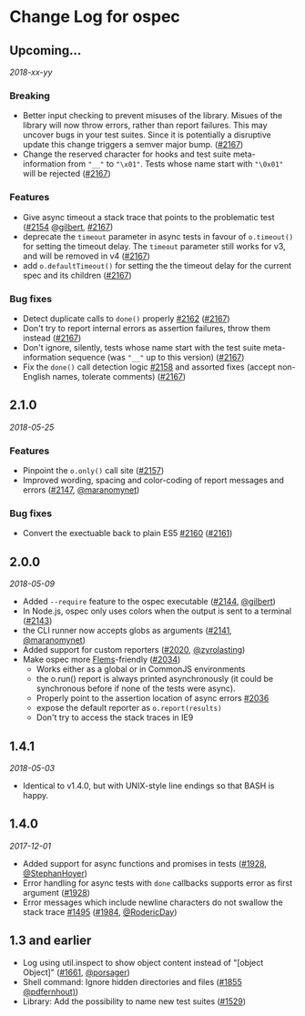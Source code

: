 # Change Log for ospec


## Upcoming...
_2018-xx-yy_
<!-- Add new lines here. Version number will be decided later -->
### Breaking
- Better input checking to prevent misuses of the library. Misues of the library will now throw errors, rather than report failures. This may uncover bugs in your test suites. Since it is potentially a disruptive update this change triggers a semver major bump. ([#2167](https://github.com/MithrilJS/mithril.js/pull/2167))
- Change the reserved character for hooks and test suite meta-information from `"__"` to `"\x01"`. Tests whose name start with `"\0x01"` will be rejected ([#2167](https://github.com/MithrilJS/mithril.js/pull/2167))

### Features
- Give async timeout a stack trace that points to the problematic test ([#2154](https://github.com/MithrilJS/mithril.js/pull/2154) [@gilbert](github.com/gilbert), [#2167](https://github.com/MithrilJS/mithril.js/pull/2167))
- deprecate the `timeout` parameter in async tests in favour of `o.timeout()` for setting the timeout delay. The `timeout` parameter still works for v3, and will be removed in v4 ([#2167](https://github.com/MithrilJS/mithril.js/pull/2167))
- add `o.defaultTimeout()` for setting the the timeout delay for the current spec and its children ([#2167](https://github.com/MithrilJS/mithril.js/pull/2167))

### Bug fixes
- Detect duplicate calls to `done()` properly [#2162](https://github.com/MithrilJS/mithril.js/issues/2162) ([#2167](https://github.com/MithrilJS/mithril.js/pull/2167))
- Don't try to report internal errors as assertion failures, throw them instead ([#2167](https://github.com/MithrilJS/mithril.js/pull/2167))
- Don't ignore, silently, tests whose name start with the test suite meta-information sequence (was `"__"` up to this version) ([#2167](https://github.com/MithrilJS/mithril.js/pull/2167))
- Fix the `done()` call detection logic [#2158](https://github.com/MithrilJS/mithril.js/issues/2158) and assorted fixes (accept non-English names, tolerate comments) ([#2167](https://github.com/MithrilJS/mithril.js/pull/2167))

## 2.1.0
_2018-05-25_
### Features
- Pinpoint the `o.only()` call site ([#2157](https://github.com/MithrilJS/mithril.js/pull/2157))
- Improved wording, spacing and color-coding of report messages and errors ([#2147](https://github.com/MithrilJS/mithril.js/pull/2147), [@maranomynet](https://github.com/maranomynet))

### Bug fixes
- Convert the exectuable back to plain ES5 [#2160](https://github.com/MithrilJS/mithril.js/issues/2160) ([#2161](https://github.com/MithrilJS/mithril.js/pull/2161))


## 2.0.0
_2018-05-09_
- Added `--require` feature to the ospec executable ([#2144](https://github.com/MithrilJS/mithril.js/pull/2144), [@gilbert](https://github.com/gilbert))
- In Node.js, ospec only uses colors when the output is sent to a terminal ([#2143](https://github.com/MithrilJS/mithril.js/pull/2143))
- the CLI runner now accepts globs as arguments ([#2141](https://github.com/MithrilJS/mithril.js/pull/2141), [@maranomynet](https://github.com/maranomynet))
- Added support for custom reporters ([#2020](https://github.com/MithrilJS/mithril.js/pull/2020), [@zyrolasting](https://github.com/zyrolasting))
- Make ospec more [Flems](https://flems.io)-friendly ([#2034](https://github.com/MithrilJS/mithril.js/pull/2034))
    - Works either as a global or in CommonJS environments
    - the o.run() report is always printed asynchronously (it could be synchronous before if none of the tests were async).
    - Properly point to the assertion location of async errors [#2036](https://github.com/MithrilJS/mithril.js/issues/2036)
    - expose the default reporter as `o.report(results)`
    - Don't try to access the stack traces in IE9



## 1.4.1
_2018-05-03_
- Identical to v1.4.0, but with UNIX-style line endings so that BASH is happy.



## 1.4.0
_2017-12-01_
- Added support for async functions and promises in tests ([#1928](https://github.com/MithrilJS/mithril.js/pull/1928), [@StephanHoyer](https://github.com/StephanHoyer))
- Error handling for async tests with `done` callbacks supports error as first argument ([#1928](https://github.com/MithrilJS/mithril.js/pull/1928))
- Error messages which include newline characters do not swallow the stack trace [#1495](https://github.com/MithrilJS/mithril.js/issues/1495) ([#1984](https://github.com/MithrilJS/mithril.js/pull/1984), [@RodericDay](https://github.com/RodericDay))



## 1.3 and earlier 
- Log using util.inspect to show object content instead of "[object Object]" ([#1661](https://github.com/MithrilJS/mithril.js/issues/1661), [@porsager](https://github.com/porsager))
- Shell command: Ignore hidden directories and files ([#1855](https://github.com/MithrilJS/mithril.js/pull/1855) [@pdfernhout)](https://github.com/pdfernhout))
- Library: Add the possibility to name new test suites ([#1529](https://github.com/MithrilJS/mithril.js/pull/1529))



